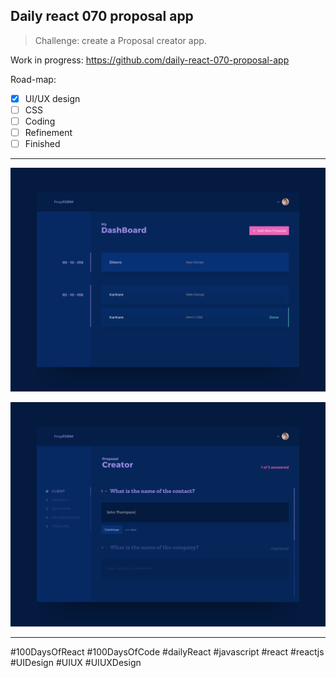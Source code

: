 ## Daily react 070 proposal app

> Challenge: create a Proposal creator app.

Work in progress: https://github.com/daily-react-070-proposal-app


Road-map:

- [x] UI/UX design
- [ ] CSS
- [ ] Coding
- [ ] Refinement
- [ ] Finished

---

![Alt text](src/images/daily-react-070-proposal-app-1.png?raw=true "App UI")

![Alt text](src/images/daily-react-070-proposal-app-2.png?raw=true "App UI")

---

#100DaysOfReact #100DaysOfCode #dailyReact #javascript #react #reactjs #UIDesign #UIUX #UIUXDesign
